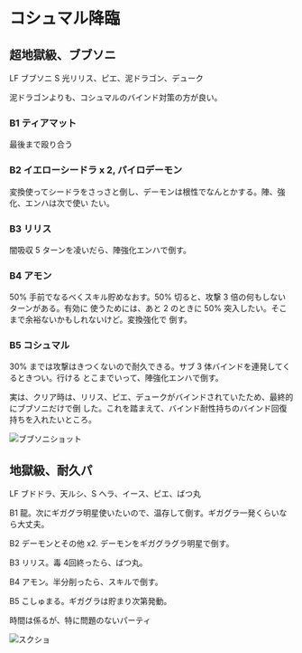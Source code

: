 # コシュマル降臨

## 超地獄級、ブブソニ

LF ブブソニ
S  光リリス、ピエ、泥ドラゴン、デューク

泥ドラゴンよりも、コシュマルのバインド対策の方が良い。

### B1 ティアマット

最後まで殴り合う

### B2 イエローシードラ x 2, パイロデーモン

変換使ってシードラをさっさと倒し、デーモンは根性でなんとかする。陣、強化、エンハは次で使い
たい。

### B3 リリス

闇吸収 5 ターンを凌いだら、陣強化エンハで倒す。

### B4 アモン

50% 手前でなるべくスキル貯めなおす。50% 切ると、攻撃 3 倍の何もしないターンがある。有効に
使うためには、あと 2 のときに 50% 突入したい。そこまで余裕ないかもしれないけど。変換強化で
倒す。

### B5 コシュマル

30% までは攻撃はきつくないので耐久できる。サブ 3 体バインドを連発してくるときつい。行ける
とこまでいって、陣強化エンハで倒す。

実は、クリア時は、リリス、ピエ、デュークがバインドされていたため、最終的にブブソニだけで倒
した。これを踏まえて、バインド耐性持ちのバインド回復持ちを入れたいところ。

![ブブソニショット](http://i.imgur.com/NGRQgN0l.jpg)



## 地獄級、耐久パ

LF ブドドラ、天ルシ、S ヘラ、イース、ピエ、ばつ丸

B1 龍。次にギガグラ明星使いたいので、温存して倒す。ギガグラ一発くらいなら大丈夫。

B2 デーモンとその他 x2. デーモンをギガグラグラ明星で倒す。

B3 リリス。毒 4回終ったら、ばつ丸。

B4 アモン。半分削ったら、スキルで倒す。

B5 こしゅまる。ギガグラは貯まり次第発動。

時間は係るが、特に問題のないパーティ

![スクショ](http://i.imgur.com/gij0Gual.jpg)

<!-- vim: set tw=90 filetype=markdown : -->

